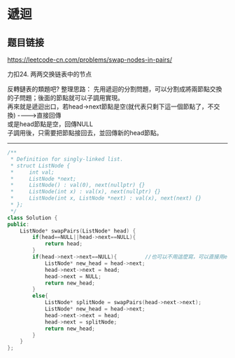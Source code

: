 # 遞迴

## 题目链接

https://leetcode-cn.com/problems/swap-nodes-in-pairs/

力扣24. 两两交换链表中的节点

反轉鏈表的類題吧?
整理思路：
先用遞迴的分割問題，可以分割成將兩節點交換的子問題；後面的節點就可以子調用實現。   
再來就是遞迴出口，若head->next節點是空(就代表只剩下這一個節點了，不交換) ---->直接回傳   
或是head節點是空，回傳NULL   
子調用後，只需要把節點接回去，並回傳新的head節點。   
    
---------------------------------------

```cpp
/**
 * Definition for singly-linked list.
 * struct ListNode {
 *     int val;
 *     ListNode *next;
 *     ListNode() : val(0), next(nullptr) {}
 *     ListNode(int x) : val(x), next(nullptr) {}
 *     ListNode(int x, ListNode *next) : val(x), next(next) {}
 * };
 */
class Solution {
public:
    ListNode* swapPairs(ListNode* head) {
        if(head==NULL||head->next==NULL){
            return head;
        }
        if(head->next->next==NULL){         //也可以不用這麼寫，可以直接用else的部分
            ListNode* new_head = head->next;
            head->next->next = head;
            head->next = NULL;
            return new_head;
        }
        else{
            ListNode* splitNode = swapPairs(head->next->next);
            ListNode* new_head = head->next;
            head->next->next = head;
            head->next = splitNode;
            return new_head;
        }
    }
};
```
